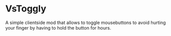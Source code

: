 # VsToggly

A simple clientside mod that allows to toggle mousebuttons to avoid hurting your finger by having to hold the button for hours.
